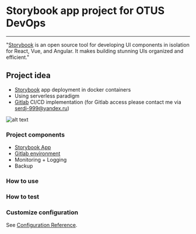 # Storybook app project for OTUS DevOps
___________________________________________________________________________________________________________________________
"[Storybook](https://storybook.js.org/) is an open source tool for developing UI components in isolation for React, Vue, and Angular. It makes building stunning UIs organized and efficient."

## Project idea
  + [Storybook](https://storybook.lb01.ru) app deployment in docker containers
  + Using serverless paradigm
  + [Gitlab](http://35.217.16.30) CI/CD implementation (for Gitlab access please contact me via serdj-999@yandex.ru)
  
   ![alt text](https://c.radikal.ru/c20/2001/ad/b9674b23e70d.png)

### Project components
  + [Storybook App](https://storybook.lb01.ru)
  + [Gitlab environment](http://35.217.16.30)
  + Monitoring + Logging
  + Backup

### How to use

### How to test

### Customize configuration
See [Configuration Reference](https://cli.vuejs.org/config/).

